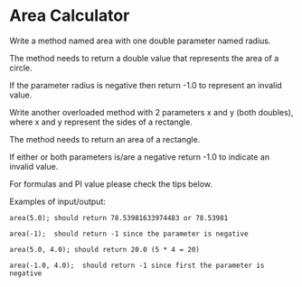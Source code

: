 # Area Calculator

Write a method named area with one double parameter named radius.

The method needs to return a double value that represents the area of a circle.

If the parameter radius is negative then return -1.0 to represent an invalid value.

Write another overloaded method with 2 parameters x and y (both doubles), where x and y represent the sides of a rectangle.

The method needs to return an area of a rectangle.

If either or both parameters is/are a negative return -1.0 to indicate an invalid value.

For formulas and PI value please check the tips below.

Examples of input/output:

    area(5.0); should return 78.53981633974483 or 78.53981

    area(-1);  should return -1 since the parameter is negative

    area(5.0, 4.0); should return 20.0 (5 * 4 = 20)

    area(-1.0, 4.0);  should return -1 since first the parameter is negative